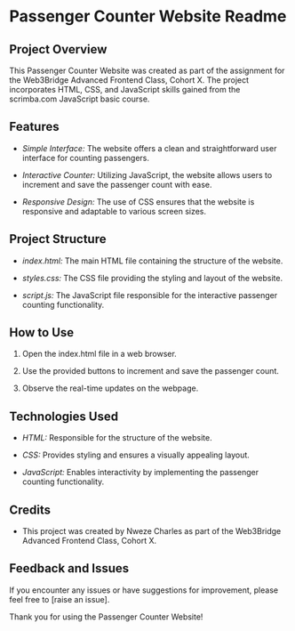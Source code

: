 # Passenger Counter Website Readme

## Project Overview

This Passenger Counter Website was created as part of the assignment for the Web3Bridge Advanced Frontend Class, Cohort X. The project incorporates HTML, CSS, and JavaScript skills gained from the scrimba.com JavaScript basic course.

## Features

- *Simple Interface:* The website offers a clean and straightforward user interface for counting passengers.
  
- *Interactive Counter:* Utilizing JavaScript, the website allows users to increment and save the passenger count with ease.
  
- *Responsive Design:* The use of CSS ensures that the website is responsive and adaptable to various screen sizes.

## Project Structure

- *index.html:* The main HTML file containing the structure of the website.
  
- *styles.css:* The CSS file providing the styling and layout of the website.
  
- *script.js:* The JavaScript file responsible for the interactive passenger counting functionality.

## How to Use

1. Open the index.html file in a web browser.
  
2. Use the provided buttons to increment and save the passenger count.
  
3. Observe the real-time updates on the webpage.

## Technologies Used

- *HTML:* Responsible for the structure of the website.
  
- *CSS:* Provides styling and ensures a visually appealing layout.
  
- *JavaScript:* Enables interactivity by implementing the passenger counting functionality.

## Credits

- This project was created by Nweze Charles as part of the Web3Bridge Advanced Frontend Class, Cohort X.

## Feedback and Issues

If you encounter any issues or have suggestions for improvement, please feel free to [raise an issue].

Thank you for using the Passenger Counter Website!
